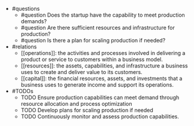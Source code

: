 - #questions
	- #question Does the startup have the capability to meet production demands?
	- #question Are there sufficient resources and infrastructure for production?
	- #question Is there a plan for scaling production if needed?
- #relations
	- [[operations]]: the activities and processes involved in delivering a product or service to customers within a business model.
	- [[resources]]: the assets, capabilities, and infrastructure a business uses to create and deliver value to its customers.
	- [[capital]]: the financial resources, assets, and investments that a business uses to generate income and support its operations.
- #TODOs
	- TODO Ensure production capabilities can meet demand through resource allocation and process optimization
	- TODO  Develop plans for scaling production if needed
	- TODO  Continuously monitor and assess production capabilities.









































